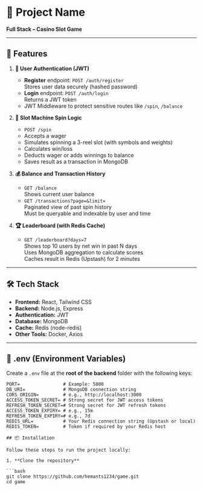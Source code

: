 # 🎰 Project Name

**Full Stack – Casino Slot Game**

---

## 🚀 Features

1. **🔐 User Authentication (JWT)**  
   - **Register** endpoint: `POST /auth/register`  
     Stores user data securely (hashed password)  
   - **Login** endpoint: `POST /auth/login`  
     Returns a JWT token  
   - JWT Middleware to protect sensitive routes like `/spin`, `/balance`

2. **🎰 Slot Machine Spin Logic**  
   - `POST /spin`  
   - Accepts a wager  
   - Simulates spinning a 3-reel slot (with symbols and weights)  
   - Calculates win/loss  
   - Deducts wager or adds winnings to balance  
   - Saves result as a transaction in MongoDB

3. **💰 Balance and Transaction History**  
   - `GET /balance`  
     Shows current user balance  
   - `GET /transactions?page=&limit=`  
     Paginated view of past spin history  
     Must be queryable and indexable by user and time

4. **🏆 Leaderboard (with Redis Cache)**  
   - `GET /leaderboard?days=7`  
     Shows top 10 users by net win in past N days  
     Uses MongoDB aggregation to calculate scores  
     Caches result in Redis (Upstash) for 2 minutes

---

## 🛠️ Tech Stack

- **Frontend:** React, Tailwind CSS  
- **Backend:** Node.js, Express  
- **Authentication:** JWT  
- **Database:** MongoDB  
- **Cache:** Redis (node-redis)  
- **Other Tools:** Docker, Axios

---

## 📁 .env (Environment Variables)

Create a `.env` file at the **root of the backend** folder with the following keys:

```env
PORT=                # Example: 5000
DB_URI=              # MongoDB connection string
CORS_ORIGIN=         # e.g., http://localhost:3000
ACCESS_TOKEN_SECRET= # Strong secret for JWT access tokens
REFRESH_TOKEN_SECRET=# Strong secret for JWT refresh tokens
ACCESS_TOKEN_EXPIRY= # e.g., 15m
REFRESH_TOKEN_EXPIRY=# e.g., 7d
REDIS_URL=           # Your Redis connection string (Upstash or local)
REDIS_TOKEN=         # Token if required by your Redis host

## 📦 Installation

Follow these steps to run the project locally:

1. **Clone the repository**

```bash
git clone https://github.com/hemants1234/game.git
cd game
